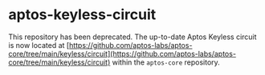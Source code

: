 # aptos-keyless-circuit

This repository has been deprecated. The up-to-date Aptos Keyless circuit is now located at [https://github.com/aptos-labs/aptos-core/tree/main/keyless/circuit](https://github.com/aptos-labs/aptos-core/tree/main/keyless/circuit) within the `aptos-core` repository. 
